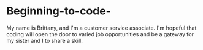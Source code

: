# Beginning-to-code-

My name is Brittany, and I'm a customer service associate. I'm hopeful that coding will open the door to varied job opportunities and be a gateway for my sister and I to share a skill. 
